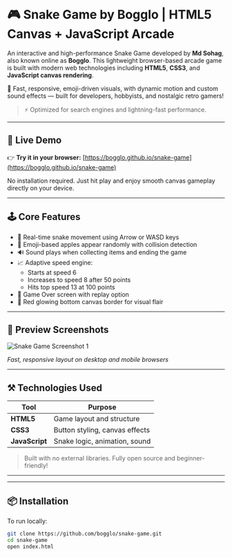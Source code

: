 <!--
SEO KEYWORDS (hidden from human view, visible to search engines):
snake game html5, javascript canvas arcade, open source snake game,
snake game demo GitHub, snake game with sound, md sohag snake developer,
bogglo snake game project, browser-based arcade game, html5 snake animation
-->

# 🎮 Snake Game by Bogglo | HTML5 Canvas + JavaScript Arcade

An interactive and high-performance Snake Game developed by **Md Sohag**, also known online as **Bogglo**. This lightweight browser-based arcade game is built with modern web technologies including **HTML5**, **CSS3**, and **JavaScript canvas rendering**.

🧪 Fast, responsive, emoji-driven visuals, with dynamic motion and custom sound effects — built for developers, hobbyists, and nostalgic retro gamers!

> ⚡ Optimized for search engines and lightning-fast performance.

---

## 🔗 Live Demo

👉 **Try it in your browser:** [https://bogglo.github.io/snake-game](https://bogglo.github.io/snake-game)

No installation required. Just hit play and enjoy smooth canvas gameplay directly on your device.

---

## 🕹️ Core Features

- 🐍 Real-time snake movement using Arrow or WASD keys
- 🍅 Emoji-based apples appear randomly with collision detection
- 🔊 Sound plays when collecting items and ending the game
- 📈 Adaptive speed engine:
  - Starts at speed 6
  - Increases to speed 8 after 50 points
  - Hits top speed 13 at 100 points
- 🔁 Game Over screen with replay option
- 🔴 Red glowing bottom canvas border for visual flair

---

## 📸 Preview Screenshots

![Snake Game Screenshot 1](https://i.postimg.cc/FsS6zVzg/IMG-20250710-112034.jpg)

*Fast, responsive layout on desktop and mobile browsers*

---

## ⚒️ Technologies Used

| Tool          | Purpose                          |
|---------------|----------------------------------|
| **HTML5**     | Game layout and structure        |
| **CSS3**      | Button styling, canvas effects   |
| **JavaScript**| Snake logic, animation, sound    |

> Built with no external libraries. Fully open source and beginner-friendly!

---

<!--
This project is tagged with top arcade game keywords for improved visibility:
canvas snake game js, classic arcade remake, html5 game engine, snake game source code,
fast JavaScript games, build snake game tutorial, bogglo snake game live demo
-->

---

## 📦 Installation

To run locally:

```bash
git clone https://github.com/bogglo/snake-game.git
cd snake-game
open index.html
